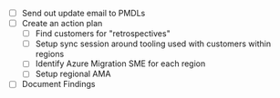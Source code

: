 - [ ] Send out update email to PMDLs
- [ ] Create an action plan
	- [ ] Find customers for "retrospectives"
	- [ ] Setup sync session around tooling used with customers within regions
	- [ ] Identify Azure Migration SME for each region
	- [ ] Setup regional AMA
- [ ] Document Findings
